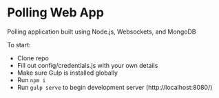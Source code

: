 # Polling Web App
Polling application built using Node.js, Websockets, and MongoDB

To start:
* Clone repo
* Fill out config/credentials.js with your own details 
* Make sure Gulp is installed globally 
* Run `npm i`
* Run `gulp serve` to begin development server (http://localhost:8080/)
